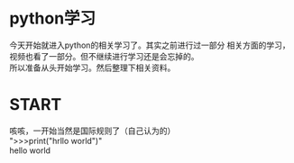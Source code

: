# python学习  
今天开始就进入python的相关学习了。其实之前进行过一部分
相关方面的学习，视频也看了一部分。但不继续进行学习还是会忘掉的。  
所以准备从头开始学习。然后整理下相关资料。  
# START  
咳咳，一开始当然是国际规则了（自己认为的）  
">>>print("hrllo world")"  
hello world
